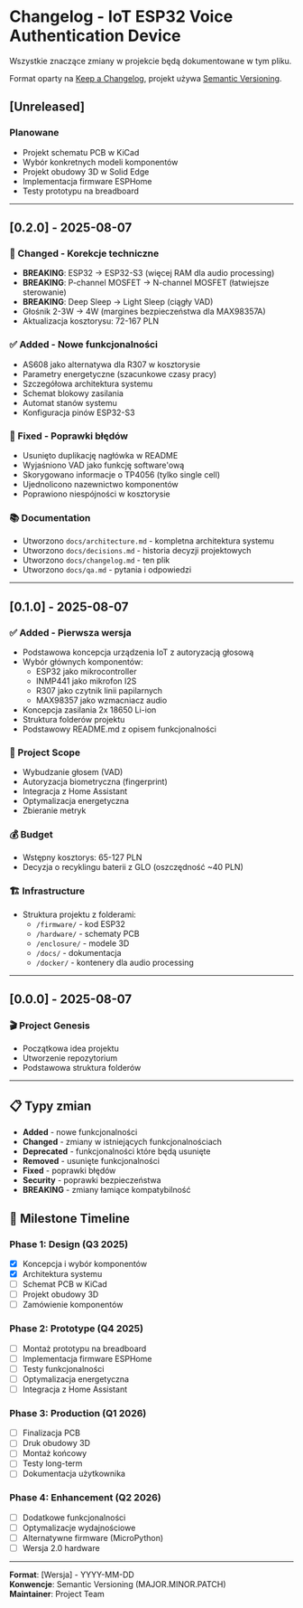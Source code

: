 # Changelog - IoT ESP32 Voice Authentication Device

Wszystkie znaczące zmiany w projekcie będą dokumentowane w tym pliku.

Format oparty na [Keep a Changelog](https://keepachangelog.com/en/1.0.0/),
projekt używa [Semantic Versioning](https://semver.org/spec/v2.0.0.html).

## [Unreleased]

### Planowane
- Projekt schematu PCB w KiCad
- Wybór konkretnych modeli komponentów
- Projekt obudowy 3D w Solid Edge
- Implementacja firmware ESPHome
- Testy prototypu na breadboard

---

## [0.2.0] - 2025-08-07

### 🔧 Changed - Korekcje techniczne
- **BREAKING**: ESP32 → ESP32-S3 (więcej RAM dla audio processing)
- **BREAKING**: P-channel MOSFET → N-channel MOSFET (łatwiejsze sterowanie)
- **BREAKING**: Deep Sleep → Light Sleep (ciągły VAD)
- Głośnik 2-3W → 4W (margines bezpieczeństwa dla MAX98357A)
- Aktualizacja kosztorysu: 72-167 PLN

### ✅ Added - Nowe funkcjonalności 
- AS608 jako alternatywa dla R307 w kosztorysie
- Parametry energetyczne (szacunkowe czasy pracy)
- Szczegółowa architektura systemu
- Schemat blokowy zasilania
- Automat stanów systemu
- Konfiguracja pinów ESP32-S3

### 🐛 Fixed - Poprawki błędów
- Usunięto duplikację nagłówka w README
- Wyjaśniono VAD jako funkcję software'ową
- Skorygowano informacje o TP4056 (tylko single cell)
- Ujednolicono nazewnictwo komponentów
- Poprawiono niespójności w kosztorysie

### 📚 Documentation
- Utworzono `docs/architecture.md` - kompletna architektura systemu
- Utworzono `docs/decisions.md` - historia decyzji projektowych  
- Utworzono `docs/changelog.md` - ten plik
- Utworzono `docs/qa.md` - pytania i odpowiedzi

---

## [0.1.0] - 2025-08-07

### ✅ Added - Pierwsza wersja
- Podstawowa koncepcja urządzenia IoT z autoryzacją głosową
- Wybór głównych komponentów:
  - ESP32 jako mikrocontroller
  - INMP441 jako mikrofon I2S
  - R307 jako czytnik linii papilarnych
  - MAX98357 jako wzmacniacz audio
- Koncepcja zasilania 2x 18650 Li-ion
- Struktura folderów projektu
- Podstawowy README.md z opisem funkcjonalności

### 🎯 Project Scope
- Wybudzanie głosem (VAD)
- Autoryzacja biometryczna (fingerprint)
- Integracja z Home Assistant
- Optymalizacja energetyczna
- Zbieranie metryk

### 💰 Budget
- Wstępny kosztorys: 65-127 PLN
- Decyzja o recyklingu baterii z GLO (oszczędność ~40 PLN)

### 🏗️ Infrastructure
- Struktura projektu z folderami:
  - `/firmware/` - kod ESP32
  - `/hardware/` - schematy PCB
  - `/enclosure/` - modele 3D
  - `/docs/` - dokumentacja
  - `/docker/` - kontenery dla audio processing

---

## [0.0.0] - 2025-08-07

### 🎬 Project Genesis
- Początkowa idea projektu
- Utworzenie repozytorium
- Podstawowa struktura folderów

---

## 📋 Typy zmian

- **Added** - nowe funkcjonalności
- **Changed** - zmiany w istniejących funkcjonalnościach  
- **Deprecated** - funkcjonalności które będą usunięte
- **Removed** - usunięte funkcjonalności
- **Fixed** - poprawki błędów
- **Security** - poprawki bezpieczeństwa
- **BREAKING** - zmiany łamiące kompatybilność

## 🎯 Milestone Timeline

### Phase 1: Design (Q3 2025)
- [x] Koncepcja i wybór komponentów
- [x] Architektura systemu  
- [ ] Schemat PCB w KiCad
- [ ] Projekt obudowy 3D
- [ ] Zamówienie komponentów

### Phase 2: Prototype (Q4 2025)
- [ ] Montaż prototypu na breadboard
- [ ] Implementacja firmware ESPHome
- [ ] Testy funkcjonalności
- [ ] Optymalizacja energetyczna
- [ ] Integracja z Home Assistant

### Phase 3: Production (Q1 2026)
- [ ] Finalizacja PCB
- [ ] Druk obudowy 3D
- [ ] Montaż końcowy
- [ ] Testy long-term
- [ ] Dokumentacja użytkownika

### Phase 4: Enhancement (Q2 2026)
- [ ] Dodatkowe funkcjonalności
- [ ] Optymalizacje wydajnościowe
- [ ] Alternatywne firmware (MicroPython)
- [ ] Wersja 2.0 hardware

---

**Format**: [Wersja] - YYYY-MM-DD  
**Konwencje**: Semantic Versioning (MAJOR.MINOR.PATCH)  
**Maintainer**: Project Team
